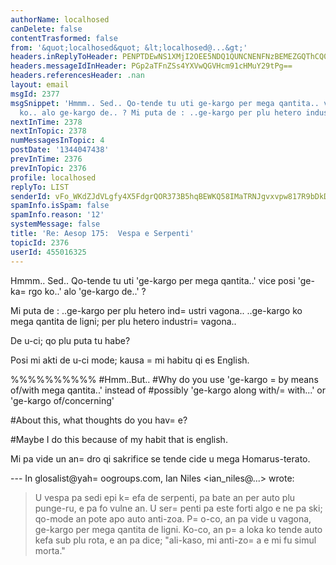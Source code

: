 ```yaml
---
authorName: localhosed
canDelete: false
contentTrasformed: false
from: '&quot;localhosed&quot; &lt;localhosed@...&gt;'
headers.inReplyToHeader: PENPTDEwNS1XMjI2OEE5NDQ1QUNCNENFNzBEMEZGQThCQ0EwQHBoeC5nYmw+
headers.messageIdInHeader: PGp2aTFnZSs4YXVwQGVHcm91cHMuY29tPg==
headers.referencesHeader: .nan
layout: email
msgId: 2377
msgSnippet: 'Hmmm.. Sed.. Qo-tende tu uti ge-kargo per mega qantita.. vice posi ge-kargo
  ko.. alo ge-kargo de.. ? Mi puta de : ..ge-kargo per plu hetero industri'
nextInTime: 2378
nextInTopic: 2378
numMessagesInTopic: 4
postDate: '1344047438'
prevInTime: 2376
prevInTopic: 2376
profile: localhosed
replyTo: LIST
senderId: vFo_WKdZJdVLgfy4X5FdgrQOR373B5hqBEWKQ58IMaTRNJgvxvpw817R9bDkD4M3EzVTga4ElCbF2_7s3A7xcnZGBf_rKaL18sA
spamInfo.isSpam: false
spamInfo.reason: '12'
systemMessage: false
title: 'Re: Aesop 175:  Vespa e Serpenti'
topicId: 2376
userId: 455016325
---
```


Hmmm.. Sed..
Qo-tende tu uti 'ge-kargo per mega qantita..' vice posi 'ge-ka=
rgo ko..' alo 'ge-kargo de..' ?

Mi puta de :
..ge-kargo per plu hetero ind=
ustri vagona..
..ge-kargo ko mega qantita de ligni; per plu hetero industri=
 vagona..

De u-ci; qo plu puta tu habe?

Posi mi akti de u-ci mode; kausa =
mi habitu qi es English.

%%%%%%%%%%
#Hmm..But..
#Why do you use 'ge-kargo =
by means of/with mega qantita..' instead of #possibly 'ge-kargo along with/=
with...' or 'ge-kargo of/concerning'

#About this, what thoughts do you hav=
e?

#Maybe I do this because of my habit that is english.

Mi pa vide un an=
dro qi sakrifice se tende cide u mega Homarus-terato.

--- In glosalist@yah=
oogroups.com, Ian Niles <ian_niles@...> wrote:
>
> 
> U vespa pa sedi epi k=
efa de serpenti, pa bate an per auto plu punge-ru, e pa fo vulne an.  U ser=
penti pa este forti algo e ne pa ski; qo-mode an pote apo auto anti-zoa.  P=
o-co, an pa vide u vagona, ge-kargo per mega qantita de ligni.  Ko-co, an p=
a loka ko tende auto kefa sub plu rota, e an pa dice; "ali-kaso, mi anti-zo=
a e mi fu simul morta."
>



